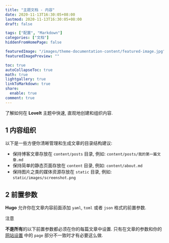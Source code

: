 ```yaml
---
title: "主题文档 - 内容"
date: 2020-11-13T16:30:05+08:00
lastmod: 2020-11-13T16:30:05+08:00
draft: false

tags: ["配置", "Markdown"]
categories: ["文档"]
hiddenFromHomePage: false

featuredImage: "/images/theme-documentation-content/featured-image.jpg"
featuredImagePreview: ""

toc: true
autoCollapseToc: true
math: true
lightgallery: true
linkToMarkdown: true
share:
  enable: true
comment: true
---
```


了解如何在 **LoveIt** 主题中快速, 直观地创建和组织内容.

<!--more-->

## 1 内容组织

以下是一些方便你清晰管理和生成文章的目录结构建议:

* 保持博客文章存放在 `content/posts` 目录, 例如: `content/posts/我的第一篇文章.md`
* 保持简单的静态页面存放在 `content` 目录, 例如: `content/about.md`
* 保持图片之类的媒体资源存放在 `static` 目录, 例如: `static/images/screenshot.png`

## 2 前置参数

**Hugo** 允许你在文章内容前面添加 `yaml`, `toml` 或者 `json` 格式的前置参数.

注意

**不是所有**的以下前置参数都必须在你的每篇文章中设置. 只有在文章的参数和你的 [网站设置](https://hugoloveit.com/zh-cn/theme-documentation-basics#site-configuration) 中的 `page` 部分不一致时才有必要这么做.